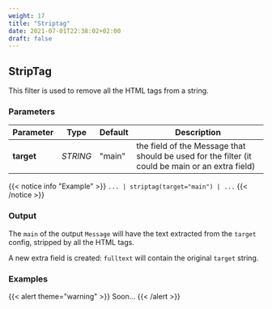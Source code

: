 ```yaml
---
weight: 17
title: "Striptag"
date: 2021-07-01T22:38:02+02:00
draft: false
---
```


## StripTag

This filter is used to remove all the HTML tags from a string.

### Parameters

 | Parameter | Type | Default | Description 
 | --- | --- | --- | --- |
 | **target** | _STRING_ | "main" | the field of the Message that should be used for the filter (it could be main or an extra field) |

 
{{< notice info "Example" >}} 
`... | striptag(target="main") | ...`
{{< /notice >}}

### Output

The `main` of the output `Message` will have the text extracted from the `target` config, stripped by all the HTML tags. 

A new extra field is created: `fulltext` will contain the original `target` string.

### Examples

{{< alert theme="warning" >}}
Soon...
{{< /alert >}} 